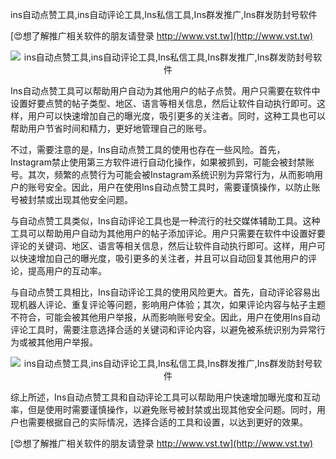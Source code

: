 ins自动点赞工具,ins自动评论工具,Ins私信工具,Ins群发推广,Ins群发防封号软件

[😍想了解推广相关软件的朋友请登录 http://www.vst.tw](http://www.vst.tw)

 <center><img src="https://vst.tw/MP4/tuiguang/png/8.png" alt="ins自动点赞工具,ins自动评论工具,Ins私信工具,Ins群发推广,Ins群发防封号软件"></center>

Ins自动点赞工具可以帮助用户自动为其他用户的帖子点赞。用户只需要在软件中设置好要点赞的帖子类型、地区、语言等相关信息，然后让软件自动执行即可。这样，用户可以快速增加自己的曝光度，吸引更多的关注者。同时，这种工具也可以帮助用户节省时间和精力，更好地管理自己的账号。

不过，需要注意的是，Ins自动点赞工具的使用也存在一些风险。首先，Instagram禁止使用第三方软件进行自动化操作，如果被抓到，可能会被封禁账号。其次，频繁的点赞行为可能会被Instagram系统识别为异常行为，从而影响用户的账号安全。因此，用户在使用Ins自动点赞工具时，需要谨慎操作，以防止账号被封禁或出现其他安全问题。

与自动点赞工具类似，Ins自动评论工具也是一种流行的社交媒体辅助工具。这种工具可以帮助用户自动为其他用户的帖子添加评论。用户只需要在软件中设置好要评论的关键词、地区、语言等相关信息，然后让软件自动执行即可。这样，用户可以快速增加自己的曝光度，吸引更多的关注者，并且可以自动回复其他用户的评论，提高用户的互动率。

与自动点赞工具相比，Ins自动评论工具的使用风险更大。首先，自动评论容易出现机器人评论、重复评论等问题，影响用户体验；其次，如果评论内容与帖子主题不符合，可能会被其他用户举报，从而影响账号安全。因此，用户在使用Ins自动评论工具时，需要注意选择合适的关键词和评论内容，以避免被系统识别为异常行为或被其他用户举报。

 <center><img src="https://vst.tw/MP4/tuiguang/png/8.png" alt="ins自动点赞工具,ins自动评论工具,Ins私信工具,Ins群发推广,Ins群发防封号软件"></center>

综上所述，Ins自动点赞工具和自动评论工具可以帮助用户快速增加曝光度和互动率，但是使用时需要谨慎操作，以避免账号被封禁或出现其他安全问题。同时，用户也需要根据自己的实际情况，选择合适的工具和设置，以达到更好的效果。

[😍想了解推广相关软件的朋友请登录 http://www.vst.tw](http://www.vst.tw)



